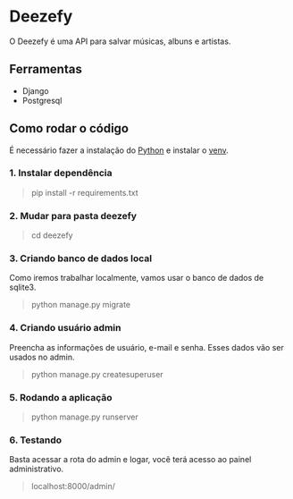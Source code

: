# Deezefy
O Deezefy é uma API para salvar músicas, albuns e artistas. 

## Ferramentas 
- Django
- Postgresql

## Como rodar o código
É necessário fazer a instalação do [Python](https://www.python.org/downloads/) e instalar o [venv](https://docs.python.org/3/library/venv.html).

### 1. Instalar dependência
>  pip install -r requirements.txt 

### 2. Mudar para pasta deezefy
> cd deezefy

### 3. Criando banco de dados local
Como iremos trabalhar localmente, vamos usar o banco de dados de sqlite3.
> python manage.py migrate

### 4. Criando usuário admin
Preencha as informações de usuário, e-mail e senha. Esses dados vão ser usados no admin.
> python manage.py createsuperuser

### 5. Rodando a aplicação
> python manage.py runserver

### 6. Testando
Basta acessar a rota do admin e logar, você terá acesso ao painel administrativo.
> localhost:8000/admin/


